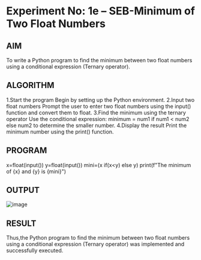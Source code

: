 # Experiment No: 1e – SEB-Minimum of Two Float Numbers

## AIM  
To write a Python program to find the minimum between two float numbers using a conditional expression (Ternary operator).

## ALGORITHM  
1.Start the program
Begin by setting up the Python environment.
2.Input two float numbers
Prompt the user to enter two float numbers using the input() function and convert them to float.
3.Find the minimum using the ternary operator
Use the conditional expression:
minimum = num1 if num1 < num2 else num2
to determine the smaller number.
4.Display the result
Print the minimum number using the print() function.

## PROGRAM
x=float(input())
y=float(input())
mini=(x if(x<y) else y)
print(f"The minimum of {x} and {y} is {mini}")

## OUTPUT
![image](https://github.com/user-attachments/assets/f16cd368-4d16-4fef-9f0a-8724498d89ca)

## RESULT
Thus,the Python program to find the minimum between two float numbers using a conditional expression (Ternary operator) was implemented and successfully executed.
